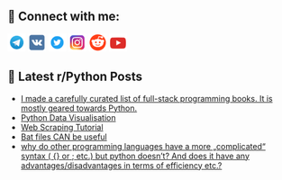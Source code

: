 ## 🔎 Connect with me:
[<img src="https://github.com/bullbesh/bullbesh/blob/main/images/Telegram.png" width="32" height="32" />](https://t.me/bullbesh)
[<img src="https://github.com/bullbesh/bullbesh/blob/main/images/VK.png" width="32" height="32" />](https://vk.com/bullbesh)
[<img src="https://github.com/bullbesh/bullbesh/blob/main/images/Twitter.png" width="32" height="32" />](https://twitter.com/bullbesh1)
[<img src="https://github.com/bullbesh/bullbesh/blob/main/images/Instagram.png" width="32" height="32" />](https://www.instagram.com/bullbesh)
[<img src="https://github.com/bullbesh/bullbesh/blob/main/images/Reddit.png" width="32" height="32" />](https://www.reddit.com/user/bullbesh)
[<img src="https://github.com/bullbesh/bullbesh/blob/main/images/YouTube.png" width="32" height="32" />](https://www.youtube.com/channel/UCtfjRs6uzgq5mfm8S06WTcg)

## 📕 Latest r/Python Posts
<!-- BLOG-POST-LIST:START -->
- [I made a carefully curated list of full-stack programming books. It is mostly geared towards Python.](https://www.reddit.com/r/Python/comments/wdmroz/i_made_a_carefully_curated_list_of_fullstack/)
- [Python Data Visualisation](https://www.reddit.com/r/Python/comments/wdmrjk/python_data_visualisation/)
- [Web Scraping Tutorial](https://www.reddit.com/r/Python/comments/wdmqd7/web_scraping_tutorial/)
- [Bat files CAN be useful](https://www.reddit.com/r/Python/comments/wdliwr/bat_files_can_be_useful/)
- [why do other programming languages have a more „complicated“ syntax &lpar; {} or ; etc.&rpar; but python doesn’t? And does it have any advantages/disadvantages in terms of efficiency etc.?](https://www.reddit.com/r/Python/comments/wdk7gy/why_do_other_programming_languages_have_a_more/)
<!-- BLOG-POST-LIST:END -->
